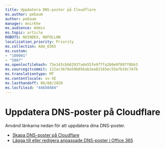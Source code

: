 ```yaml
---
title: Uppdatera DNS-poster på Cloudflare
ms.author: pebaum
author: pebaum
manager: mnirkhe
ms.audience: Admin
ms.topic: article
ROBOTS: NOINDEX, NOFOLLOW
localization_priority: Priority
ms.collection: Adm_O365
ms.custom:
- "100001"
- "5807"
ms.openlocfilehash: 73e143cbb62937ade55fe9f7fa260e0f897f8bb3
ms.sourcegitcommit: 122ac3670a59b056ab2ea82165ec55e7b19c747b
ms.translationtype: MT
ms.contentlocale: sv-SE
ms.lasthandoff: 06/08/2020
ms.locfileid: "44650484"
---
```

# <a name="update-dns-records-at-cloudflare"></a>Uppdatera DNS-poster på Cloudflare

Använd länkarna nedan för att uppdatera dina DNS-poster.

- [Skapa DNS-poster på Cloudflare](https://docs.microsoft.com/microsoft-365/admin/dns/create-dns-records-at-cloudflare?view=o365-worldwide)
- [Lägga till eller redigera anpassade DNS-poster i Office 365](https://docs.microsoft.com/microsoft-365/admin/setup/add-domain#add-or-edit-custom-dns-records)